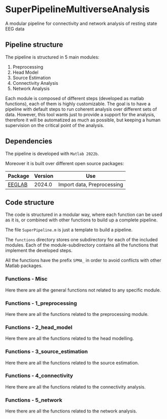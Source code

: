 # SuperPipelineMultiverseAnalysis
A modular pipeline for connectivity and network analysis of resting state EEG data

## Pipeline structure
The pipeline is structured in 5 main modules:

1. Preprocessing
2. Head Model
3. Source Estimation
4. Connectivity Analysis
5. Network Analysis

Each module is composed of different steps (developed as matlab functions), each of them is highly customizable.
The goal is to have a pipeline with default steps to run coherent analysis over different sets of data. However, this tool wants just to provide a support for the analysis, therefore it will be automatized as much as possible, but keeping a human supervision on the critical point of the analysis.

## Dependencies
The pipeline is developed with `Matlab 2022b`.

Moreover it is built over different open source packages:

| Package   | Version   | Use |
| ---       | ---       | --- |
| [EEGLAB](https://github.com/sccn/eeglab) | 2024.0 | Import data, Preprocessing |

## Code structure
The code is structured in a modular way, where each function can be used as it is, or combined with other functions to build up a complete pipeline.

The file `SuperPipeline.m` is just a template to build a pipeline.

The `functions` directory stores one subdirectory for each of the included modules. Each of the module-subdirectory contains all the functions that implement the developed steps.

All the functions have the prefix `SPMA_` in order to avoid conflicts with other Matlab packages.

### Functions - Misc
Here there are all the general functions not related to any specific module.

### Functions - 1_preprocessing
Here there are all the functions related to the preprocessing module.

### Functions - 2_head_model
Here there are all the functions related to the head modelling.

### Functions - 3_source_estimation
Here there are all the functions related to the source estimation.

### Functions - 4_connectivity
Here there are all the functions related to the connectivity analysis.

### Functions - 5_network
Here there are all the functions related to the network analysis.